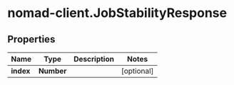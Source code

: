 # nomad-client.JobStabilityResponse

## Properties

Name | Type | Description | Notes
------------ | ------------- | ------------- | -------------
**index** | **Number** |  | [optional] 


